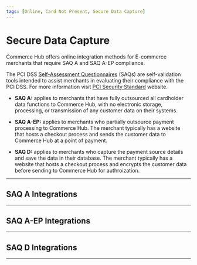 ```yaml
---
tags: [Online, Card Not Present, Secure Data Capture]
---
```


# Secure Data Capture

Commerce Hub offers online integration methods for E-commerce merchants that require SAQ A and SAQ A-EP compliance.

The PCI DSS [Self-Assessment Questionnaires](?path=docs/Resources/FAQs-Glossary/Glossary.md#self-assessment-questionnaire) (SAQs) are self-validation tools intended to assist merchants in evaluating their compliance with the PCI DSS. For more information visit [PCI Security Standard](https://www.pcisecuritystandards.org/) website.

- **SAQ A:** applies to merchants that have fully outsourced all cardholder data functions to Commerce Hub, with no electronic storage, processing, or transmission of any customer data on their systems.

- **SAQ A-EP:** applies to merchants who partially outsource payment processing to Commerce Hub. The merchant typically has a website that hosts a checkout process and sends the customer data to Commerce Hub at a point of payment.

- **SAQ D:** applies to merchants who capture the payment source details and save the data in their database. The merchant typically has a website that hosts a checkout process and encrypts the customer data before sending to Commerce Hub for authroization.
 
---

## SAQ A Integrations

<!-- type: row -->

<!-- type: card
title: iFrame
description: Allows a merchant an easy and secure way to embed a payment form into a website.
link: ?path=docs/Online-Mobile-Digital/Secure-Data-Capture/iFrame-JS/iFrame-JS.md
-->

<!-- type: card
title: Hosted Payment Page
description: Allows a merchant to redirect their customer to a secure Commerce Hub Hosted Payment Page to process a transaction.
link:
-->

<!-- type: card
title: Payment URL
description: Allows a merchant to request an invoice via the Commerce Hub RESTful APIs, and send a Payment URL to their customer.
link:
-->

<!-- type: row-end -->

---

## SAQ A-EP Integrations

<!-- type: row -->

<!-- type: card
title: JavaScript
description: Allows a merchant an easy and secure way to embed a payment form into a website.
link: ?path=docs/Online-Mobile-Digital/Secure-Data-Capture/Payment-JS/Payment-JS.md
-->

<!-- type: card
title: Card Capture API
description: Allows a merchant an easy and secure way to manage and encrypt the payment data on their website or customer's mobile device..
link: ?path=docs/Online-Mobile-Digital/Secure-Data-Capture/API/API-Only.md
-->

<!-- type: card
title: Direct Post
description: Allows the merchants to build their own form to collect all payment information and submit a transaction using Commerce Hub's Hosted Payment Page.
link: 
-->

<!-- type: row-end -->

---

## SAQ D Integrations

<!-- type: row -->

<!-- type: card
title: Multi-Use Public Key
description: Integration that includes the use of a static public key, where the merchant can capture the payment source details and encrypt the details before sending it to Commerce Hub for authorization.
link: ?path=docs/Online-Mobile-Digital/Secure-Data-Capture/Multi-Use-Public-Key/Multi-Use-Public-Key.md
-->

<!-- type: row-end -->

---

